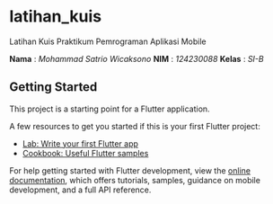 # latihan_kuis

Latihan Kuis Praktikum Pemrograman Aplikasi Mobile

**Nama** : _Mohammad Satrio Wicaksono_
**NIM** : _124230088_
**Kelas** : _SI-B_

## Getting Started

This project is a starting point for a Flutter application.

A few resources to get you started if this is your first Flutter project:

- [Lab: Write your first Flutter app](https://docs.flutter.dev/get-started/codelab)
- [Cookbook: Useful Flutter samples](https://docs.flutter.dev/cookbook)

For help getting started with Flutter development, view the
[online documentation](https://docs.flutter.dev/), which offers tutorials,
samples, guidance on mobile development, and a full API reference.
